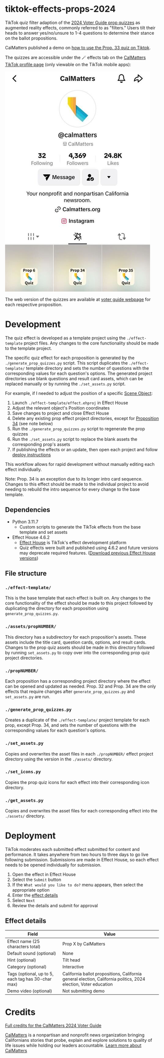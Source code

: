 # tiktok-effects-props-2024

TikTok quiz filter adaption of the [2024 Voter Guide prop quizzes](https://calmatters.org/california-voter-guide-2024/propositions/) as augmented reality effects, commonly referred to as "filters." Users tilt their heads to answer yes/no/unsure to 1-4 questions to determine their stance on the ballot propositions.

CalMatters published a demo on [how to use the Prop. 33 quiz on Tiktok](https://www.tiktok.com/@calmatters/video/7429809720568925483).

The quizzes are accessible under the :magic_wand: effects tab on the [CalMatters TikTok profile page](https://www.tiktok.com/@calmatters) (only viewable on the TikTok mobile apps):

![CalMatters TikTok profile page](tiktok-profile-page.png)

The web version of the quizzes are available at [voter guide webpage](https://calmatters.org/california-voter-guide-2024/propositions/) for each respective proposition.

# Development

The quiz effect is developed as a template project using the `./effect-template` project files. Any changes to the core functionality should be made to the template project.

The specific quiz effect for each proposition is generated by the `./generate_prop_quizzes.py` script. This script duplicates the `./effect-template/` template directory and sets the number of questions with the corresponding values for each question's options. The generated project directories use blank questions and result card assets, which can be replaced manually or by running the `./set_assets.py` script.

For example, if I needed to adjust the position of a specific [Scene Object](https://effecthouse.tiktok.com/learn/guides/technical-guides/objects/scene/scene-object):

1. Launch `./effect-template/effect.ehproj` in Effect House
2. Adjust the relevant object's Position coordinates
3. Save changes to project and close Effect House
4. Delete any existing prop effect project directories, except for [Proposition 34](prop34/) (see note below)
5. Run the `./generate_prop_quizzes.py` script to regenerate the prop quizzes
6. Run the `./set_assets.py` script to replace the blank assets the corresponding prop's assets
7. If publishing the effects or an update, then open each project and follow [deploy instructions](#deployment)

This workflow allows for rapid development without manually editing each effect individually. 

Note: Prop. 34 is an exception due to its longer intro card sequence. Changes to this effect should be made to the individual project to avoid needing to rebuild the intro sequence for every change to the base template. 

## Dependencies

- Python 3.11.7
    - Custom scripts to generate the TikTok effects from the base template and set assets
- Effect House 4.6.2
    - [Effect House](https://effecthouse.tiktok.com/download) is TikTok's effect development platform
    - Quiz effects were built and published using 4.6.2 and future versions may deprecate required features. ([Download previous Effect House versions](https://effecthouse.tiktok.com/download/previous-versions/))

## File structure

### `./effect-template/`
This is the base template that each effect is built on. Any changes to the core functionality of the effect should be made to this project followed by duplicating the directory for each proposition using `generate_prop_quizzes.py`.

### `./assets/propNUMBER/`
This directory has a subdirectory for each proposition's assets. These assets include the title card, question cards, options, and result cards. Changes to the prop quiz assets should be made in this directory followed by running `set_assets.py` to copy over into the corresponding prop quiz project directories.

### `./propNUMBER/`
Each proposition has a corresponding project directory where the effect can be opened and updated as needed. Prop. 32 and Prop. 34 are the only effects that require changes after `generate_prop_quizzes.py` and `set_assets.py` are run.

### `./generate_prop_quizzes.py`
Creates a duplicate of the `./effect-template/` project template for each prop, except Prop. 34, and sets the number of questions with the corresponding values for each question's options.

### `./set_assets.py`
Copies and overwrites the asset files in each `./propNUMBER/` effect project directory using the version in the `./assets/` directory.

### `./set_icons.py`
Copies the prop quiz icons for each effect into their corresponding icon directory.

### `./get_assets.py`
Copies and overwrites the asset files for each corresponding effect into the `./assets/` directory.

# Deployment

TikTok moderates each submitted effect submitted for content and performance. It takes anywhere from two hours to three days to go live following submission. Submissions are made in Effect House, so each effect needs to be opened individually for submission.

1. Open the effect in Effect House
2. Select the `Submit` button
3. If the `What would you like to do?` menu appears, then select the appropriate option
4. Enter the [effect details](#effect-details)
5. Select `Next`
6. Review the details and submit for approval

## Effect details
| Field                                              | Value                                                                                                            |
| -------------------------------------------------- | ---------------------------------------------------------------------------------------------------------------- |
| Effect name (25 characters total)                  | Prop X by CalMatters                                                                                             |
| Default sound (optional)                           | None                                                                                                             |
| Hint (optional)                                    | Tilt head                                                                                                        |
| Category (optional)                                | Interactive                                                                                                      |
| Tags (optional, up to 5, each tag has 30-char max) | California ballot propositions, California general election, California politics, 2024 election, Voter education |
| Demo video (optional)                              | Not submitting demo                                                                                              |

# Credits

[Full credits for the CalMatters 2024 Voter Guide](https://calmatters.org/california-voter-guide-2024/#h-credits)

[CalMatters](https://calmatters.org/) is a nonpartisan and nonprofit news organization bringing Californians stories that probe, explain and explore solutions to quality of life issues while holding our leaders accountable. [Learn more about CalMatters](https://calmatters.org/about/)
